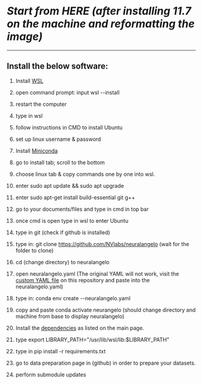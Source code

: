 # *Start from HERE (after installing 11.7 on the machine and reformatting the image)*

---

## **Install the below software:**

1. Install [WSL](https://learn.microsoft.com/en-us/windows/wsl/install)

2. open command prompt: input wsl --install

3. restart the computer

4. type in wsl

5. follow instructions in CMD to install Ubuntu

6. set up linux username & password

7. Install [Miniconda](https://docs.anaconda.com/miniconda/)

8. go to install tab; scroll to the bottom

9. choose linux tab & copy commands one by one into wsl.

10. enter sudo apt update && sudo apt upgrade

11. enter sudo apt-get install build-essential git g++

12. go to your documents/files and type in cmd in top bar

13. once cmd is open type in wsl to enter Ubuntu

14. type in git (check if github is installed)

15. type in: git clone https://github.com/NVlabs/neuralangelo (wait for the folder to clone)

16. cd (change directory) to neuralangelo

17. open neuralangelo.yaml (The original YAML will not work, visit the [custom YAML file](https://github.com/beasmith152/Easy-Install-Neuralangelo-includes-updated-dependency-list-/blob/main/neuralangelo.yaml) on this repository and paste into the neuralangelo.yaml)

18. type in: conda env create --neuralangelo.yaml

19. copy and paste conda activate neurangelo (should change directory and machine from base to display neuralangelo)

20. Install the [dependencies](https://github.com/beasmith152/Easy-Install-Neuralangelo-includes-updated-dependency-list-/tree/main) as listed on the main page.

21. type export LIBRARY_PATH="/usr/lib/wsl/lib:$LIBRARY_PATH"

22. type in pip install -r requirements.txt 

23. go to data preparation page in (github) in order to prepare your datasets.

24. perform submodule updates
